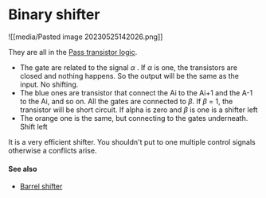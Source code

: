 # Binary shifter
![[media/Pasted image 20230525142026.png]]

They are all in the [Pass transistor logic](notes/pass-transistor-logic.md). 
- The gate are related to the signal $\alpha$ . If $\alpha$ is one, the transistors are closed and nothing happens. So the output will be the same as the input. No shifting.
- The blue ones are transistor that connect the Ai to the Ai+1 and the A-1 to the Ai, and so on. All the gates are connected to $\beta$. If $\beta$ = 1, the transistor will be short circuit. If alpha is zero and $\beta$ is one is a shifter left
- The orange one is the same, but connecting to the gates underneath. Shift left

It is a very efficient shifter. You shouldn't put to one multiple control signals otherwise a conflicts arise.

#### See also
- [Barrel shifter](barrel-shifter.md)